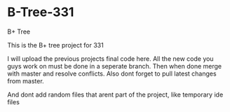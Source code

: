 # B-Tree-331
B+ Tree

This is the B+ tree project for 331

I will upload the previous projects final code here.
All the new code you guys work on must be done in a seperate branch.
Then when done merge with master and resolve conflicts.
Also dont forget to pull latest changes from master.

And dont add random files that arent part of the project, like temporary ide files
